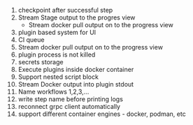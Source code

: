 1. checkpoint after successful step
2. Stream Stage output to the progres view 
    * Stream docker pull output on to the progress view
3. plugin based system for UI
4. CI queue
5. Stream docker pull output on to the progress view
6. plugin process is not killed
7. secrets storage
8. Execute plugins inside docker container
10. Support nested script block
11. Stream Docker output into plugin stdout
12. Name workflows 1,2,3,...
13. write step name before printing logs
14. reconnect grpc client automatically
15. support different container engines - docker, podman, etc
